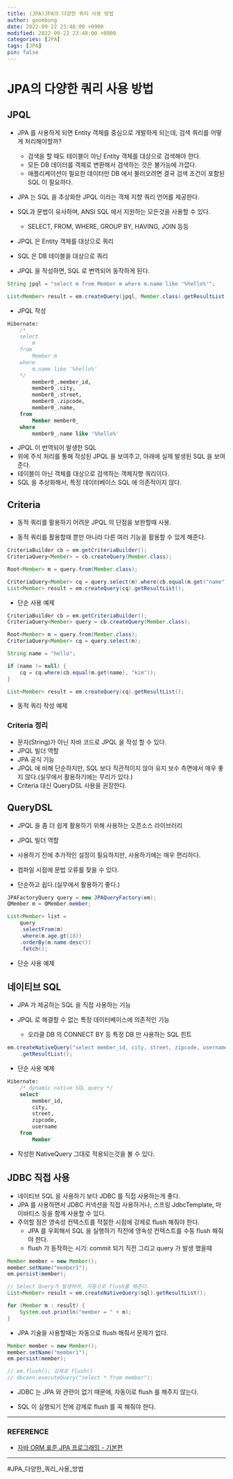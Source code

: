 ```yaml
---
title: (JPA)JPA의 다양한 쿼리 사용 방법
author: geombong
date: 2022-09-22 23:48:00 +0900
modified: 2022-09-22 23:48:00 +0900
categories: [JPA]
tags: [JPA]
pin: false
---
```


# JPA의 다양한 쿼리 사용 방법

## JPQL

- JPA 를 사용하게 되면 Entity 객체를 중심으로 개발하게 되는데, 검색 쿼리를 어떻게 처리해야할까?
    - 검색을 할 때도 테이블이 아닌 Entity 객체를 대상으로 검색해야 한다.
    - 모든 DB 데이터를 객체로 변환해서 검색하는 것은 불가능에 가깝다.
    - 애플리케이션이 필요한 데이터만 DB 에서 불러오려면 결국 검색 조건이 포함된 SQL 이 필요하다.
    
- JPA 는 SQL 을 추상화한 JPQL 이라는 객체 지향 쿼리 언어를 제공한다.

- SQL과 문법이 유사하며, ANSI SQL 에서 지원하는 모든것을 사용할 수 있다.
    - SELECT, FROM, WHERE, GROUP BY, HAVING, JOIN 등등
    
- JPQL 은 Entity 객체를 대상으로 쿼리

- SQL 은 DB 테이블을 대상으로 쿼리

- JPQL 을 작성하면, SQL 로 변역되어 동작하게 된다.

    
```java
String jpql = "select m from Member m where m.name like '%hello%'";

List<Member> result = em.createQuery(jpql, Member.class).getResultList();
```
- JPQL 작성

  

```sql
Hibernate:
    /* 
    select
        m
    from
        Member m
    where
        m.name like '%hello%'
    */
        member0_.member_id,
        member0_.city,
        member0_.street,
        member0_.zipcode,
        member0_.name,
    from 
        Member member0_
    where
        member0_.name like '%hello%'
```
- JPQL 이 번역되어 발생한 SQL
- 위에 주석 처리를 통해 작성된 JPQL 을 보여주고, 아래에 실제 발생된 SQL 을 보여준다.
- 테이블이 아닌 객체를 대상으로 검색하는 객체지향 쿼리이다.
- SQL 을 추상화해서, 특정 데이터베이스 SQL 에 의존적이지 않다.

## Criteria
- 동적 쿼리를 활용하기 어려운 JPQL 의 단점을 보완할때 사용.

- 동적 쿼리를 활용할때 뿐만 아니라 다른 여러 기능을 활용할 수 있게 해준다.

  
```java
CriteriaBuilder cb = em.getCriteriaBuilder();
CriteriaQuery<Member> = cb.createQuery(Member.class);

Root<Member> m = query.from(Member.class);

CriteriaQuery<Member> cq = query.select(m).where(cb.equal(m.get("name"), "kim"));
List<Member> result = em.createQuery(cq).getResultList();
```
- 단순 사용 예제

  

```java
CriteriaBuilder cb = em.getCriteriaBuilder();
CriteriaQuery<Member> query = cb.createQuery(Member.class);

Root<Member> m = query.from(Member.class);
CriteriaQuery<Member> cq = query.select(m);

String name = "hello";

if (name != null) {
    cq = cq.where(cb.equal(m.get(name), "kim"));
}

List<Member> result = em.createQuery(cq).getResultList();
```
- 동적 쿼리 작성 예제

### Criteria 정리
- 문자(String)가 아닌 자바 코드로 JPQL 을 작성 할 수 있다.
- JPQL 빌더 역할
- JPA 공식 기능
- JPQL 에 비해 단순하지만, SQL 보다 직관적이지 않아 유지 보수 측면에서 매우 좋지 않다.(실무에서 활용하기에는 무리가 있다.)
- Criteria 대신 QueryDSL 사용을 권장한다.

## QueryDSL
- JPQL 을 좀 더 쉽게 활용하기 위해 사용하는 오픈소스 라이브러리

- JPQL 빌더 역할

- 사용하기 전에 추가적인 설정이 필요하지만, 사용하기에는 매우 편리하다.

- 컴파일 시점에 문법 오류를 찾을 수 있다.

- 단순하고 쉽다.(실무에서 활용하기 좋다.)

  
```java
JPAFactoryQuery query = new JPAQueryFactory(em);
QMember m = QMember.member;

List<Member> list = 
    query
    .selectFrom(m)
    .where(m.age.gt(18))
    .orderBy(m.name.desc())
    .fetch();
```
- 단순 사용 예제


## 네이티브 SQL
- JPA 가 제공하는 SQL 을 직접 사용하는 기능

- JPQL 로 해결할 수 없는 특정 데이터베이스에 의존적인 기능
    - 오라클 DB 의 CONNECT BY 등 특정 DB 만 사용하는 SQL 힌트
    
      
```java
em.createNativeQuery("select member_id, city, street, zipcode, username from Member")
    .getResultList();
```
- 단순 사용 예제

  

```sql
Hibernate:
    /* dynamic native SQL query */
    select
        member_id,
        city,
        street,
        zipcode,
        username
    from
        Member
```
- 작성한 NativeQuery 그대로 적용되는것을 볼 수 있다.

## JDBC 직접 사용
- 네이티브 SQL 을 사용하기 보다 JDBC 를 직접 사용하는게 좋다.
- JPA 를 사용하면서 JDBC 커넥션을 직접 사용하거나, 스프링 JdbcTemplate, 마이바티스 등을 함께 사용할 수 있다.
- 주의할 점은 영속성 컨텍스트를 적절한 시점에 강제로 flush 해줘야 한다.
    - JPA 를 우회해서 SQL 을 실행하기 직전에 영속성 컨텍스트를 수동 flush 해줘야 한다.
    - flush 가 동작하는 시기: commit 되기 직전 그리고 query 가 발생 했을때

```java
Member member = new Member();
member.setName("member1");
em.persist(member);

// Select Query가 발생하여, 자동으로 flush를 해준다.
List<Member> result = em.createNativeQuery(sql).getResultList(); 

for (Member m : result) {
    System.out.println("member = " + m);
}
```
- JPA 기술을 사용할때는 자동으로 flush 해줘서 문제가 없다.

```java
Member member = new Member();
member.setName("member1");
em.persist(member);

// em.flush(); 강제로 flush()
// dbconn.executeQuery("select * from member");
```
- JDBC 는 JPA 와 관련이 없기 때문에, 자동이로 flush 를 해주지 않는다.

- SQL 이 실행되기 전에 강제로 flush 를 꼭 해줘야 한다.

    

----
### REFERENCE

- [자바 ORM 표준 JPA 프로그래밍 - 기본편](https://www.inflearn.com/course/ORM-JPA-Basic/dashboard)

    

---
#JPA_다양한_쿼리_사용_방법
